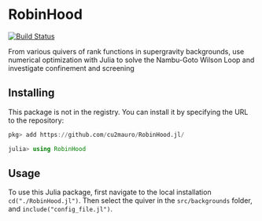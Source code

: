 # RobinHood

[![Build Status](https://github.com/cu2mauro/RobinHood.jl/actions/workflows/CI.yml/badge.svg)](https://github.com/cu2mauro/RobinHood.jl/actions)

From various quivers of rank functions in supergravity backgrounds, use numerical optimization with Julia to solve the Nambu-Goto Wilson Loop and investigate confinement and screening


## Installing

This package is not in the registry. You can install it by specifying the URL to the repository:

```julia
pkg> add https://github.com/cu2mauro/RobinHood.jl/

julia> using RobinHood
```

## Usage

To use this Julia package, first navigate to the local installation `cd("./RobinHood.jl")`. Then select the quiver in the `src/backgrounds` folder, and `include("config_file.jl")`.
